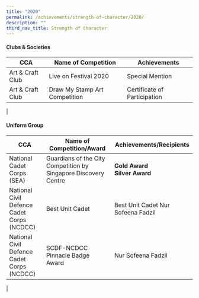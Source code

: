 ```yaml
---
title: "2020"
permalink: /achievements/strength-of-character/2020/
description: ""
third_nav_title: Strength of Character
---
```

#### **Clubs &amp; Societies**

| CCA | Name of Competition | Achievements |
|---|---|---|
| Art &amp; Craft Club   | Live on Festival 2020 | Special Mention |
| Art &amp; Craft Club  | Draw My Stamp Art Competition  | Certificate of Participation |
|

#### **Uniform Group**

| CCA | Name of Competition/Award | Achievements/Recipients |
|---|---|---|
|  National Cadet Corps (SEA) | Guardians of the City Competition by Singapore Discovery Centre | **Gold Award**<br>**Silver Award**<br> |
| National Civil Defence Cadet Corps (NCDCC)  | Best Unit Cadet | Best Unit Cadet Nur Sofeena Fadzil |
|  National Civil Defence Cadet Corps (NCDCC)  | SCDF-NCDCC<br>Pinnacle Badge Award  | Nur Sofeena Fadzil |
|